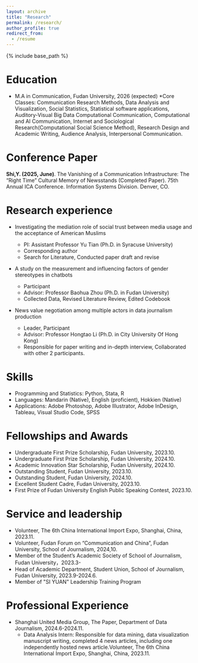 ```yaml
---
layout: archive
title: "Research"
permalink: /research/
author_profile: true
redirect_from:
  - /resume
---
```


{% include base_path %}

Education
======
* M.A in Communication, Fudan University, 2026 (expected)
  *Core Classes: Communication Research Methods, Data Analysis and Visualization, Social Statistics, Statistical software applications, Auditory-Visual Big Data Computational Communication, Computational and AI Communication, Internet and Sociological Research(Computational Social Science Method), Research Design and Academic Writing, Audience Analysis, Interpersonal Communication.
  
Conference Paper
======
**Shi,Y. (2025, June)**. The Vanishing of a Communication Infrastructure: The “Right Time” Cultural Memory of Newsstands (Completed Paper). 75th Annual ICA Conference. Information Systems Division. Denver, CO.

Research experience
======

* Investigating the mediation role of social trust between media usage and the acceptance of American Muslims
  * PI: Assistant Professor Yu Tian (Ph.D. in Syracuse University)
  * Corresponding author
  * Search for Literature, Conducted paper draft and revise

* A study on the measurement and influencing factors of gender stereotypes in chatbots
  * Participant
  * Advisor: Professor Baohua Zhou (Ph.D. in Fudan University)
  * Collected Data, Revised Literature Review, Edited Codebook
    
* News value negotiation among multiple actors in data journalism production
  * Leader, Participant
  * Advisor: Professor Hongtao Li (Ph.D. in City University Of Hong Kong)
  * Responsible for paper writing and in-depth interview, Collaborated with other 2 participants.
  
Skills
======
* Programming and Statistics: Python, Stata, R
* Languages: Mandarin (Native), English (proficient), Hokkien (Native)
* Applications: Adobe Photoshop, Adobe Illustrator, Adobe InDesign, Tableau, Visual Studio Code, SPSS

Fellowships and Awards 
======
* Undergraduate First Prize Scholarship, Fudan University, 2023.10.
* Undergraduate First Prize Scholarship, Fudan University, 2024.10.
* Academic Innovation Star Scholarship, Fudan University, 2024.10.
* Outstanding Student, Fudan University, 2023.10.
* Outstanding Student, Fudan University, 2024.10.
* Excellent Student Cadre, Fudan University, 2023.10.
* First Prize of Fudan University English Public Speaking Contest, 2023.10.

Service and leadership
======
* Volunteer, The 6th China International Import Expo, Shanghai, China, 2023.11.
* Volunteer, Fudan Forum on “Communication and China”, Fudan University, School of Journalism, 2024,10.
* Member of the Student’s Academic Society of School of Journalism, Fudan University，2023.3-
* Head of Academic Department, Student Union, School of Journalism, Fudan University, 2023.9-2024.6.
* Member of "SI YUAN" Leadership Training Program

Professional Experience
======
* Shanghai United Media Group, The Paper, Department of Data Journalism, 2024.6-2024.11.
  * Data Analysis Intern: Responsible for data mining, data visualization manuscript writing, completed 4 news articles, including one independently hosted news article.Volunteer, The 6th China International Import Expo, Shanghai, China, 2023.11.
